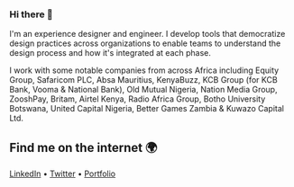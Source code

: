 ### Hi there 👋

I'm an experience designer and engineer. I develop tools that democratize design practices across organizations to enable teams to understand the design process and how it's integrated at each phase.

I work with some notable companies from across Africa including Equity Group, Safaricom PLC, Absa Mauritius, KenyaBuzz, KCB Group (for KCB Bank, Vooma & National Bank), Old Mutual Nigeria, Nation Media Group, ZooshPay, Britam, Airtel Kenya, Radio Africa Group, Botho University Botswana, United Capital Nigeria, Better Games Zambia & Kuwazo Capital Ltd.

## Find me on the internet :earth_africa:

[LinkedIn](https://www.linkedin.com/in/kelvinkamau/) • 
[Twitter](https://twitter.com/HelloKamau) • 
[Portfolio](https://drive.google.com/file/d/1-VsxV-Pdl2eFy4J5oDPBCn-V9JGoTVP9/view)
